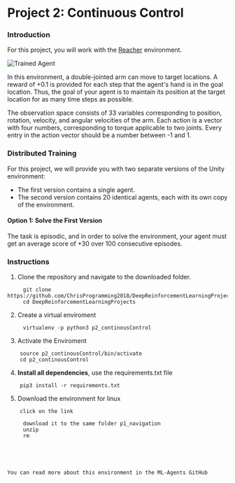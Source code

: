 [//]: # (Image References)

[image1]: https://user-images.githubusercontent.com/10624937/43851024-320ba930-9aff-11e8-8493-ee547c6af349.gif "Trained Agent"
[image2]: https://user-images.githubusercontent.com/10624937/43851646-d899bf20-9b00-11e8-858c-29b5c2c94ccc.png "Crawler"


# Project 2: Continuous Control

### Introduction

For this project, you will work with the [Reacher](https://github.com/Unity-Technologies/ml-agents/blob/master/docs/Learning-Environment-Examples.md#reacher) environment.

![Trained Agent][image1]

In this environment, a double-jointed arm can move to target locations. A reward of +0.1 is provided for each step that the agent's hand is in the goal location. Thus, the goal of your agent is to maintain its position at the target location for as many time steps as possible.

The observation space consists of 33 variables corresponding to position, rotation, velocity, and angular velocities of the arm. Each action is a vector with four numbers, corresponding to torque applicable to two joints. Every entry in the action vector should be a number between -1 and 1.

### Distributed Training

For this project, we will provide you with two separate versions of the Unity environment:
- The first version contains a single agent.
- The second version contains 20 identical agents, each with its own copy of the environment.  


#### Option 1: Solve the First Version

The task is episodic, and in order to solve the environment,  your agent must get an average score of +30 over 100 consecutive episodes.

### Instructions
1. Clone the repository and navigate to the downloaded folder.
```	
     git clone https://github.com/ChrisProgramming2018/DeepReinforcementLearningProjects.git
     cd DeepReinforcementLearningProjects
```	
2. Create a virtual enviroment 
```	
     virtualenv -p python3 p2_continousControl
```
3. Activate the Enviroment
```
	source p2_continousControl/bin/activate
	cd p2_continousControl
```

4.  **Install all dependencies**, use the requirements.txt file

```
	pip3 install -r requirements.txt
```
5.  Download the environment for linux 
```
	click on the link
```
```
     download it to the same folder p1_navigation
     unzip 
     rm 
       

    
    

You can read more about this environment in the ML-Agents GitHub 

